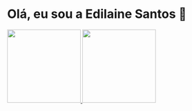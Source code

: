 # Olá, eu sou a Edilaine Santos 👋

<div align="left">
  <a href="https://github.com/edilaine-as">
  <img height="170em"src="https://github-readme-stats.vercel.app/api?username=edilaine-as&show_icons=true&theme=kacho_ga&include_all_commits=true&count_private=true"/>
  <img height="170em"src="https://github-readme-stats.vercel.app/api/top-langs/?username=edilaine-as&layout=compact&langs_count=7&theme=kacho_ga"/>
</div>
  
  

